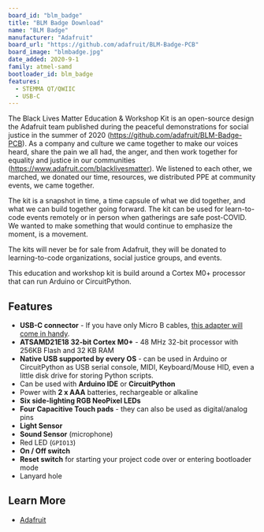 ```yaml
---
board_id: "blm_badge"
title: "BLM Badge Download"
name: "BLM Badge"
manufacturer: "Adafruit"
board_url: "https://github.com/adafruit/BLM-Badge-PCB"
board_image: "blmbadge.jpg"
date_added: 2020-9-1
family: atmel-samd
bootloader_id: blm_badge
features:
  - STEMMA QT/QWIIC
  - USB-C
---
```


The Black Lives Matter Education & Workshop Kit is an open-source design the Adafruit team published during the peaceful demonstrations for social justice in the summer of 2020 (https://github.com/adafruit/BLM-Badge-PCB). As a company and culture we came together to make our voices heard, share the pain we all had, the anger, and then work together for equality and justice in our communities (https://www.adafruit.com/blacklivesmatter). We listened to each other, we marched, we donated our time, resources, we distributed PPE at community events, we came together.

The kit is a snapshot in time, a time capsule of what we did together, and what we can build together going forward. The kit can be used for learn-to-code events remotely or in person when gatherings are safe post-COVID. We wanted to make something that would continue to emphasize the moment, is a movement.

The kits will never be for sale from Adafruit, they will be donated to learning-to-code organizations, social justice groups, and events.

This education and workshop kit is build around a Cortex M0+ processor that can run Arduino or CircuitPython.

## Features

 * **USB-C connector** - If you have only Micro B cables, [this adapter will come in handy](https://www.adafruit.com/product/4299).
 * **ATSAMD21E18 32-bit Cortex M0+** - 48 MHz 32-bit processor with 256KB Flash and 32 KB RAM
 * **Native USB supported by every OS** - can be used in Arduino or CircuitPython as USB serial console, MIDI, Keyboard/Mouse HID, even a little disk drive for storing Python scripts.
 * Can be used with **Arduino IDE** or **CircuitPython**
 * Power with **2 x AAA** batteries, rechargeable or alkaline
 * **Six side-lighting RGB NeoPixel LEDs**
 * **Four Capacitive Touch pads** - they can also be used as digital/analog pins
 * **Light Sensor**
 * **Sound Sensor** (microphone)
 * Red LED (`GPIO13`)
 * **On / Off switch**
 * **Reset switch** for starting your project code over or entering bootloader mode
 * Lanyard hole

## Learn More
* [Adafruit](https://www.adafruit.com/blacklivesmatter)
